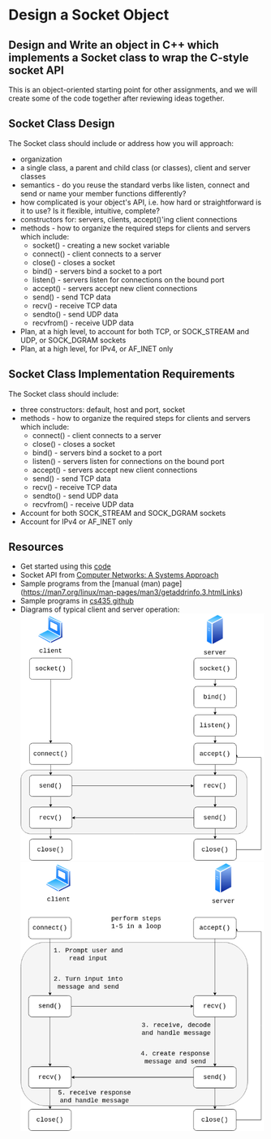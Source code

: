 # Design a Socket Object
## Design and Write an object in C++ which implements a Socket class to wrap the C-style socket API
This is an object-oriented starting point for other assignments, and we will create some of the code together after reviewing ideas together.

## Socket Class Design
The Socket class should include or address how you will approach:
- organization
- a single class, a parent and child class (or classes), client and server classes
- semantics - do you reuse the standard verbs like listen, connect and send or name your member functions differently?
- how complicated is your object's API, i.e. how hard or straightforward is it to use?  Is it flexible, intuitive, complete?
- constructors for: servers, clients, accept()'ing client connections
- methods - how to organize the required steps for clients and servers which include: 
    - socket() - creating a new socket variable
    - connect() - client connects to a server
    - close() - closes a socket
    - bind() - servers bind a socket to a port
    - listen() - servers listen for connections on the bound port
    - accept() - servers accept new client connections
    - send() - send TCP data
    - recv() - receive TCP data
    - sendto() - send UDP data
    - recvfrom() - receive UDP data
- Plan, at a high level, to account for both TCP, or SOCK_STREAM and UDP, or SOCK_DGRAM sockets
- Plan, at a high level, for IPv4, or AF_INET only

## Socket Class Implementation Requirements
The Socket class should include:
- three constructors: default, host and port, socket 
- methods - how to organize the required steps for clients and servers which include:
    - connect() - client connects to a server
    - close() - closes a socket
    - bind() - servers bind a socket to a port
    - listen() - servers listen for connections on the bound port
    - accept() - servers accept new client connections
    - send() - send TCP data
    - recv() - receive TCP data
    - sendto() - send UDP data
    - recvfrom() - receive UDP data
- Account for both SOCK_STREAM and SOCK_DGRAM sockets
- Account for IPv4 or AF_INET only

## Resources
- Get started using this [code](https://github.butler.edu/npartenh/SocketLinks)
- Socket API from [Computer Networks: A Systems Approach](https://book.systemsapproach.org/foundation/software.html#socket-apiLinks)
- Sample programs from the [manual (man) page] (https://man7.org/linux/man-pages/man3/getaddrinfo.3.htmlLinks)
- Sample programs in [cs435 github](https://github.butler.edu/npartenh/cs435/tree/main/sockets/c%2B%2B)
- Diagrams of typical client and server operation: ![img-1](README-imgs\socket-img.png) ![img-2](README-imgs\socket-img-2.png)